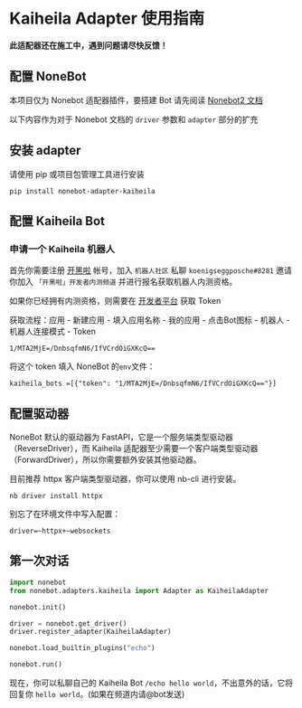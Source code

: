 # Kaiheila Adapter 使用指南

**此适配器还在施工中，遇到问题请尽快反馈！**

## 配置 NoneBot

本项目仅为 Nonebot 适配器插件，要搭建 Bot 请先阅读 [Nonebot2 文档](https://v2.nonebot.dev/)

以下内容作为对于 Nonebot 文档的 `driver` 参数和 `adapter` 部分的扩充

## 安装 adapter
请使用 pip 或项目包管理工具进行安装

```shell
pip install nonebot-adapter-kaiheila
```

## 配置 Kaiheila Bot

### 申请一个 Kaiheila 机器人

首先你需要注册 [开黑啦](https://www.kaiheila.cn/) 帐号，加入 `机器人社区` 私聊 `koenigseggposche#8281` 邀请你加入 `「开黑啦」开发者内测频道` 并进行报名获取机器人内测资格。

如果你已经拥有内测资格，则需要在 [开发者平台](https://developer.kaiheila.cn/) 获取 Token 

获取流程：应用 - 新建应用 - 填入应用名称 - 我的应用 - 点击Bot图标 - 机器人 - 机器人连接模式 - Token

```plain
1/MTA2MjE=/DnbsqfmN6/IfVCrdOiGXKcQ==
```

将这个 token 填入 NoneBot 的`env`文件：

```dotenv
kaiheila_bots =[{"token": "1/MTA2MjE=/DnbsqfmN6/IfVCrdOiGXKcQ=="}]
```

## 配置驱动器

NoneBot 默认的驱动器为 FastAPI，它是一个服务端类型驱动器（ReverseDriver），而 Kaiheila 适配器至少需要一个客户端类型驱动器（ForwardDriver），所以你需要额外安装其他驱动器。

目前推荐 httpx 客户端类型驱动器，你可以使用 nb-cli 进行安装。

```shell
nb driver install httpx
```

别忘了在环境文件中写入配置：

```dotenv
driver=~httpx+~websockets
```

## 第一次对话


```python
import nonebot
from nonebot.adapters.kaiheila import Adapter as KaiheilaAdapter

nonebot.init()

driver = nonebot.get_driver()
driver.register_adapter(KaiheilaAdapter)

nonebot.load_builtin_plugins("echo")

nonebot.run()
```

现在，你可以私聊自己的 Kaiheila Bot `/echo hello world`，不出意外的话，它将回复你 `hello world`。(如果在频道内请@bot发送)
